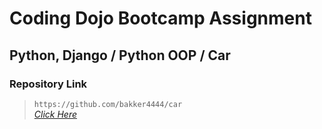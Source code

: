 # Coding Dojo Bootcamp Assignment
## Python, Django / Python OOP / Car

### Repository Link  

> ``` https://github.com/bakker4444/car ```  
> _[Click Here](https://github.com/bakker4444/car)_  
